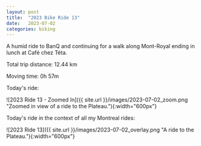 ```yaml
---
layout: post
title:  "2023 Bike Ride 13"
date:   2023-07-02
categories: biking
---
```


A humid ride to BanQ and continuing for a walk along Mont-Royal ending in lunch at Café chez Téta.

Total trip distance: 12.44 km

Moving time: 0h 57m

Today's ride:

![2023 Ride 13 - Zoomed In]({{ site.url }}/images/2023-07-02_zoom.png "Zoomed in view of a ride to the Plateau."){:width="600px"}

Today's ride in the context of all my Montreal rides:

![2023 Ride 13]({{ site.url }}/images/2023-07-02_overlay.png "A ride to the Plateau."){:width="600px"}
